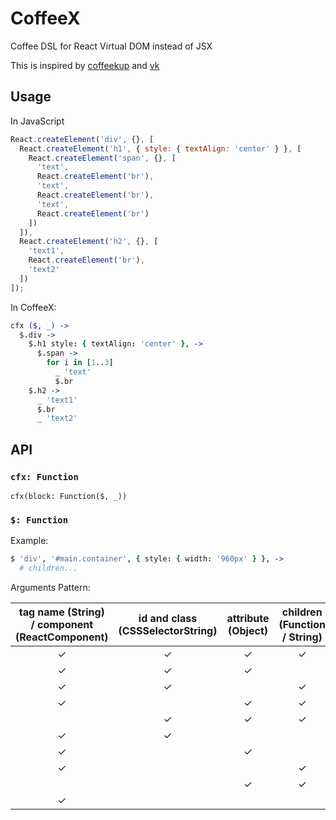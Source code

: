 # CoffeeX

Coffee DSL for React Virtual DOM instead of JSX

This is inspired by [coffeekup](https://github.com/mauricemach/coffeekup) and [vk](https://github.com/mizchi/vk)

## Usage

In JavaScript
```js
React.createElement('div', {}, [
  React.createElement('h1', { style: { textAlign: 'center' } }, [
    React.createElement('span', {}, [
      'text',
      React.createElement('br'),
      'text',
      React.createElement('br'),
      'text',
      React.createElement('br')
    ])
  ]),
  React.createElement('h2', {}, [
    'text1',
    React.createElement('br'),
    'text2'
  ])
]);
```

In CoffeeX: 
```coffee
cfx ($, _) ->
  $.div ->
    $.h1 style: { textAlign: 'center' }, ->
      $.span ->
        for i in [1..3]
          _ 'text'
          $.br
    $.h2 ->
      _ 'text1'
      $.br
      _ 'text2'
```

## API

### `cfx: Function`

`cfx(block: Function($, _))`

### `$: Function`

Example:

```coffee
$ 'div', '#main.container', { style: { width: '960px' } }, ->
  # children...
```

Arguments Pattern:

| tag name (String) <br> / component (ReactComponent) | id and class <br> (CSSSelectorString) | attribute <br> (Object) | children <br> (Function / String) |
|:---------------------------------------------------:|:--------------------------------:|:------------------:|:----------------------------:|
| ✓                                                   | ✓                                | ✓                  | ✓                            |
| ✓                                                   | ✓                                | ✓                  |                              |
| ✓                                                   | ✓                                |                    | ✓                            |
| ✓                                                   |                                  | ✓                  | ✓                            |
|                                                     | ✓                                | ✓                  | ✓                            |
| ✓                                                   | ✓                                |                    |                              |
| ✓                                                   |                                  | ✓                  |                              |
| ✓                                                   |                                  |                    | ✓                            |
|                                                     |                                  | ✓                  | ✓                            |
| ✓                                                   |                                  |                    |                              |
